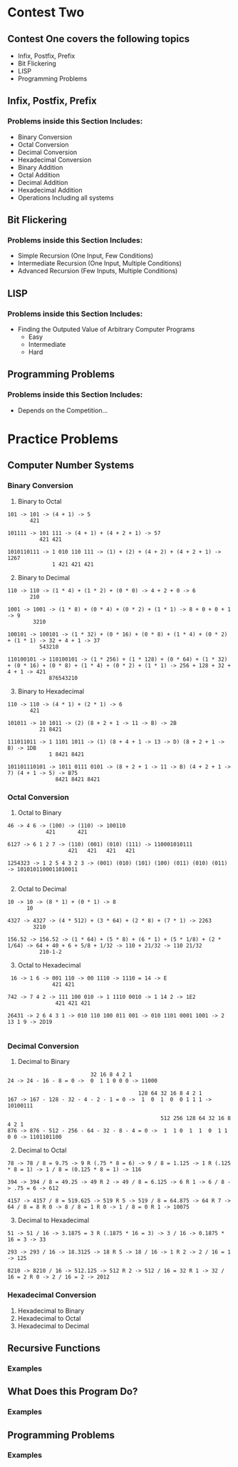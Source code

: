 # Contest Two

## Contest One covers the following topics
  - Infix, Postfix, Prefix
  - Bit Flickering
  - LISP
  - Programming Problems

## Infix, Postfix, Prefix

### Problems inside this Section Includes:
  - Binary Conversion
  - Octal Conversion
  - Decimal Conversion
  - Hexadecimal Conversion
  - Binary Addition
  - Octal Addition
  - Decimal Addition
  - Hexadecimal Addition
  - Operations Including all systems
  
  
## Bit Flickering

### Problems inside this Section Includes:
  - Simple Recursion (One Input, Few Conditions)
  - Intermediate Recursion (One Input, Multiple Conditions)
  - Advanced Recursion (Few Inputs, Multiple Conditions)
  
## LISP

### Problems inside this Section Includes:
  - Finding the Outputed Value of Arbitrary Computer Programs
    - Easy
    - Intermediate
    - Hard
  
  
## Programming Problems

### Problems inside this Section Includes:
  - Depends on the Competition...
  
  
# Practice Problems
  
  ## Computer Number Systems
  
  ### Binary Conversion
  1) Binary to Octal
  ```
  101 -> 101 -> (4 + 1) -> 5
         421
  ```
  ```
  101111 -> 101 111 -> (4 + 1) + (4 + 2 + 1) -> 57
            421 421
  ```
  ```
  1010110111 -> 1 010 110 111 -> (1) + (2) + (4 + 2) + (4 + 2 + 1) -> 1267
                1 421 421 421
  ```
  
  2) Binary to Decimal
  ```
  110 -> 110 -> (1 * 4) + (1 * 2) + (0 * 0) -> 4 + 2 + 0 -> 6
         210
  ```
  ```
  1001 -> 1001 -> (1 * 8) + (0 * 4) + (0 * 2) + (1 * 1) -> 8 + 0 + 0 + 1 -> 9
          3210
  ```
  ```
  100101 -> 100101 -> (1 * 32) + (0 * 16) + (0 * 8) + (1 * 4) + (0 * 2) + (1 * 1) -> 32 + 4 + 1 -> 37
            543210
  ```
  ```
  110100101 -> 110100101 -> (1 * 256) + (1 * 128) + (0 * 64) + (1 * 32) + (0 * 16) + (0 * 8) + (1 * 4) + (0 * 2) + (1 * 1) -> 256 + 128 + 32 + 4 + 1 -> 421
               876543210
  ```
  3) Binary to Hexadecimal
  ```
  110 -> 110 -> (4 * 1) + (2 * 1) -> 6
         421
  
  ```
  ```
  101011 -> 10 1011 -> (2) (8 + 2 + 1 -> 11 -> B) -> 2B
            21 8421
  ```
  ```
  111011011 -> 1 1101 1011 -> (1) (8 + 4 + 1 -> 13 -> D) (8 + 2 + 1 -> B) -> 1DB
               1 8421 8421
  ```
   ```
  101101110101 -> 1011 0111 0101 -> (8 + 2 + 1 -> 11 -> B) (4 + 2 + 1 -> 7) (4 + 1 -> 5) -> B75
                  8421 8421 8421
  ```
  
  ### Octal Conversion
  1) Octal to Binary
   ```
  46 -> 4 6 -> (100) -> (110) -> 100110
               421       421
  ```
   ```
  6127 -> 6 1 2 7 -> (110) (001) (010) (111) -> 110001010111 
                      421   421   421   421
  ```
   ```
  1254323 -> 1 2 5 4 3 2 3 -> (001) (010) (101) (100) (011) (010) (011) -> 1010101100011010011 
                  
  ```
 2) Octal to Decimal
  ```
  10 -> 10 -> (8 * 1) + (0 * 1) -> 8
        10     
  ```
  ```
  4327 -> 4327 -> (4 * 512) + (3 * 64) + (2 * 8) + (7 * 1) -> 2263
          3210            
  ```
  ```
  156.52 -> 156.52 -> (1 * 64) + (5 * 8) + (6 * 1) + (5 * 1/8) + (2 * 1/64) -> 64 + 40 + 6 + 5/8 + 1/32 -> 110 + 21/32 -> 110 21/32
            210-1-2      
  ```
  3) Octal to Hexadecimal
 ```
  16 -> 1 6 -> 001 110 -> 00 1110 -> 1110 = 14 -> E
               421 421
  ```
   ```
  742 -> 7 4 2 -> 111 100 010 -> 1 1110 0010 -> 1 14 2 -> 1E2
                  421 421 421   
  ```
   ```
  26431 -> 2 6 4 3 1 -> 010 110 100 011 001 -> 010 1101 0001 1001 -> 2 13 1 9 -> 2D19 
                  
  ```
  
  ### Decimal Conversion
  1) Decimal to Binary
  ```
                            32 16 8 4 2 1 
  24 -> 24 - 16 - 8 = 0 ->  0  1 1 0 0 0 -> 11000
  ```
  ```
                                           128 64 32 16 8 4 2 1
  167 -> 167 - 128 - 32 - 4 - 2 - 1 = 0 ->  1  0  1  0  0 1 1 1 -> 10100111
  ```
  ```
                                                  512 256 128 64 32 16 8 4 2 1
  876 -> 876 - 512 - 256 - 64 - 32 - 8 - 4 = 0 ->  1  1 0  1  1  0  1 1 0 0 -> 1101101100
  ```
  2) Decimal to Octal
  ```
  78 -> 78 / 8 = 9.75 -> 9 R (.75 * 8 = 6) -> 9 / 8 = 1.125 -> 1 R (.125 * 8 = 1) -> 1 / 8 = (0.125 * 8 = 1) -> 116
  ```
  ```
  394 -> 394 / 8 = 49.25 -> 49 R 2 -> 49 / 8 = 6.125 -> 6 R 1 -> 6 / 8 -> .75 = 6 -> 612
  ```
  ```
  4157 -> 4157 / 8 = 519.625 -> 519 R 5 -> 519 / 8 = 64.875 -> 64 R 7 -> 64 / 8 = 8 R 0 -> 8 / 8 = 1 R 0 -> 1 / 8 = 0 R 1 -> 10075
  ```
  3) Decimal to Hexadecimal
  ```
  51 -> 51 / 16 -> 3.1875 = 3 R (.1875 * 16 = 3) -> 3 / 16 -> 0.1875 * 16 = 3 -> 33
  ```
  ```
  293 -> 293 / 16 -> 18.3125 -> 18 R 5 -> 18 / 16 -> 1 R 2 -> 2 / 16 = 1 -> 125
  ```
  ```
  8210 -> 8210 / 16 -> 512.125 -> 512 R 2 -> 512 / 16 = 32 R 1 -> 32 / 16 = 2 R 0 -> 2 / 16 = 2 -> 2012
  ```
  
  ### Hexadecimal Conversion
  1) Hexadecimal to Binary
  2) Hexadecimal to Octal
  3) Hexadecimal to Decimal
  
  ## Recursive Functions
  
  ### Examples
  
  ## What Does this Program Do?
  
  ### Examples
  
  ## Programming Problems
  
  ### Examples
